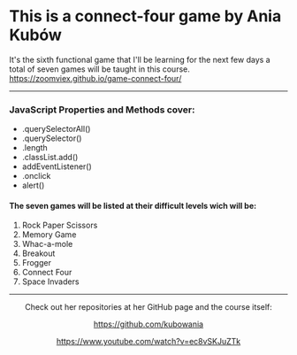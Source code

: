 <h1>This is a connect-four game by Ania Kubów</h1>

It's the sixth functional game that I'll be learning for the next few days a total of seven games will be taught in this course.
<a>https://zoomviex.github.io/game-connect-four/</a>
<hr>
<div>
<h3>JavaScript Properties and Methods cover:</h3>
<ul>
  <li>.querySelectorAll()
  <li>.querySelector()
  <li>.length
  <li>.classList.add()
  <li>addEventListener()
  <li>.onclick
  <li>alert()
</ul>
</div>
<h4>The seven games will be listed at their difficult levels wich will be:</h4>
<ol>
  <li>Rock Paper Scissors
  <li>Memory Game
  <li>Whac-a-mole
  <li>Breakout
  <li>Frogger
  <li>Connect Four
  <li>Space Invaders
</ol>

<div>
<hr>
<div align= "center">
Check out her repositories at her GitHub page and the course itself:


<a>https://github.com/kubowania</a>

<a>https://www.youtube.com/watch?v=ec8vSKJuZTk</a>
</div>